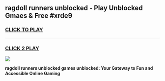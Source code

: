 
## ragdoll runners unblocked - Play Unblocked Gmaes & Free #xrde9
<h3>
<a href="https://news.freeplayer.one?title=ragdoll_runners_unblocked&ref=26F">CLICK TO PLAY</a></h3>
<hr>

<h3>
<a href="https://news.freeplayer.one?title=ragdoll_runners_unblocked&ref=26F">CLICK 2 PLAY</a>
  
</h3>

<a href="https://news.freeplayer.one?title=ragdoll_runners_unblocked&ref=26F/"><img src="https://clearcache.store/games.png"></a>


**ragdoll runners unblocked games unblocked: Your Gateway to Fun and Accessible Online Gaming**
